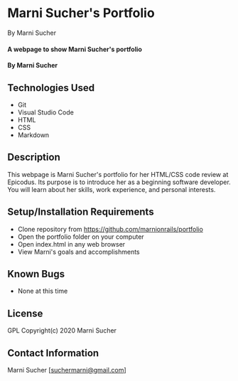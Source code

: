 # Marni Sucher's Portfolio

By Marni Sucher
#### A webpage to show Marni Sucher's portfolio 

#### By **Marni Sucher**

## Technologies Used
* Git
* Visual Studio Code
* HTML
* CSS
* Markdown

## Description

This webpage is Marni Sucher's portfolio for her HTML/CSS code review at Epicodus. Its purpose is to introduce her as a beginning software developer. You will learn about her skills, work experience, and personal interests. 

## Setup/Installation Requirements
* Clone repository from https://github.com/marnionrails/portfolio
* Open the portfolio folder on your computer
* Open index.html in any web browser
* View Marni's goals and accomplishments

## Known Bugs

* None at this time

## License

GPL
Copyright(c) 2020 Marni Sucher

## Contact Information
Marni Sucher [suchermarni@gmail.com]